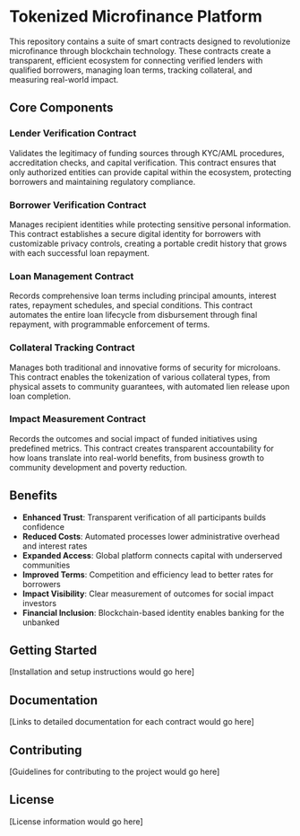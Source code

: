 # Tokenized Microfinance Platform

This repository contains a suite of smart contracts designed to revolutionize microfinance through blockchain technology. These contracts create a transparent, efficient ecosystem for connecting verified lenders with qualified borrowers, managing loan terms, tracking collateral, and measuring real-world impact.

## Core Components

### Lender Verification Contract
Validates the legitimacy of funding sources through KYC/AML procedures, accreditation checks, and capital verification. This contract ensures that only authorized entities can provide capital within the ecosystem, protecting borrowers and maintaining regulatory compliance.

### Borrower Verification Contract
Manages recipient identities while protecting sensitive personal information. This contract establishes a secure digital identity for borrowers with customizable privacy controls, creating a portable credit history that grows with each successful loan repayment.

### Loan Management Contract
Records comprehensive loan terms including principal amounts, interest rates, repayment schedules, and special conditions. This contract automates the entire loan lifecycle from disbursement through final repayment, with programmable enforcement of terms.

### Collateral Tracking Contract
Manages both traditional and innovative forms of security for microloans. This contract enables the tokenization of various collateral types, from physical assets to community guarantees, with automated lien release upon loan completion.

### Impact Measurement Contract
Records the outcomes and social impact of funded initiatives using predefined metrics. This contract creates transparent accountability for how loans translate into real-world benefits, from business growth to community development and poverty reduction.

## Benefits

- **Enhanced Trust**: Transparent verification of all participants builds confidence
- **Reduced Costs**: Automated processes lower administrative overhead and interest rates
- **Expanded Access**: Global platform connects capital with underserved communities
- **Improved Terms**: Competition and efficiency lead to better rates for borrowers
- **Impact Visibility**: Clear measurement of outcomes for social impact investors
- **Financial Inclusion**: Blockchain-based identity enables banking for the unbanked

## Getting Started

[Installation and setup instructions would go here]

## Documentation

[Links to detailed documentation for each contract would go here]

## Contributing

[Guidelines for contributing to the project would go here]

## License

[License information would go here]
